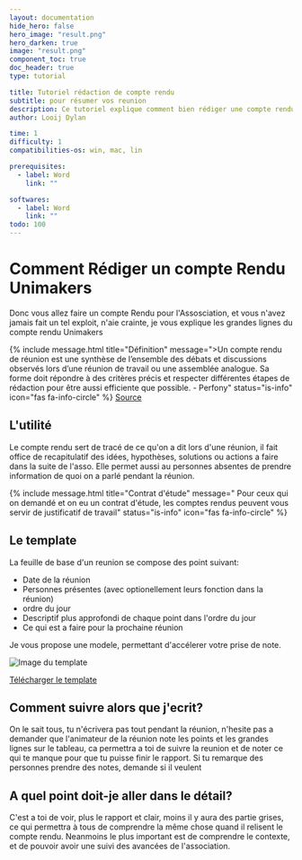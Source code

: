 ```yaml
---
layout: documentation
hide_hero: false
hero_image: "result.png"
hero_darken: true
image: "result.png"
component_toc: true
doc_header: true
type: tutorial

title: Tutoriel rédaction de compte rendu
subtitle: pour résumer vos reunion
description: Ce tutoriel explique comment bien rédiger une compte rendu pour unimakers.
author: Looij Dylan

time: 1
difficulty: 1
compatibilities-os: win, mac, lin

prerequisites:
  - label: Word
    link: ""

softwares: 
  - label: Word
    link: ""
todo: 100
---
```


# Comment Rédiger un compte Rendu Unimakers

Donc vous allez faire un compte Rendu pour l'Assosciation, et vous n'avez jamais fait un tel exploit, n'aie crainte, je vous explique les grandes lignes du compte rendu Unimakers

{% include message.html title="Définition" message=">Un compte rendu de réunion est une synthèse de l’ensemble des débats et discussions observés lors d’une réunion de travail ou une assemblée analogue. Sa forme doit répondre à des critères précis et respecter différentes étapes de rédaction pour être aussi efficiente que possible. - Perfony" status="is-info" icon="fas fa-info-circle" %}
[Source](https://www.perfony.com/fr/le-compte-rendu-de-reunion-definition/)

## L'utilité

Le compte rendu sert de tracé de ce qu'on a dit lors d'une réunion, il fait office de recapitulatif des idées, hypothèses, solutions ou actions a faire dans la suite de l'asso.
Elle permet aussi au personnes absentes de prendre information de quoi on a parlé pendant la réunion.


{% include message.html title="Contrat d'étude" message=" Pour ceux qui on demandé et on eu un contrat d'étude, les comptes rendus peuvent vous servir de justificatif de travail" status="is-info" icon="fas fa-info-circle" %}

## Le template

La feuille de base d'un reunion se compose des point suivant:

* Date de la réunion
* Personnes présentes (avec optionellement leurs fonction dans la réunion)
* ordre du jour
* Descriptif plus approfondi de chaque point dans l'ordre du jour
* Ce qui est a faire pour la prochaine réunion

Je vous propose une modele, permettant d'accélerer votre prise de note.

![Image du template](TemplateCR.png)

[Télécharger le template](Template_Reunion_Unimakers.dotx)


## Comment suivre alors que j'ecrit?

On le sait tous, tu n'écrivera pas tout pendant la réunion, n'hesite pas a demander que l'animateur de la réunion note les points et les grandes lignes sur le tableau, ca permettra a toi de suivre la reunion
et de noter ce qui te manque pour que tu puisse finir le rapport.
Si tu remarque des personnes prendre des notes, demande si il veulent 

## A quel point doit-je aller dans le détail?

C'est a toi de voir, plus le rapport et clair, moins il y aura des partie grises, ce qui permettra à tous de comprendre la même chose quand il relisent le compte rendu.
Neanmoins le plus important est de comprendre le contexte, et de pouvoir avoir une suivi des avancées de l'association.